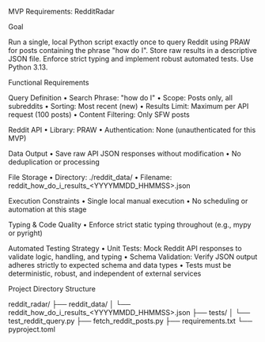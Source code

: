 MVP Requirements: RedditRadar

Goal

Run a single, local Python script exactly once to query Reddit using PRAW for posts containing the phrase "how do I". Store raw results in a descriptive JSON file. Enforce strict typing and implement robust automated tests. Use Python 3.13.

Functional Requirements

Query Definition
	•	Search Phrase: "how do I"
	•	Scope: Posts only, all subreddits
	•	Sorting: Most recent (new)
	•	Results Limit: Maximum per API request (100 posts)
	•	Content Filtering: Only SFW posts

Reddit API
	•	Library: PRAW
	•	Authentication: None (unauthenticated for this MVP)

Data Output
	•	Save raw API JSON responses without modification
	•	No deduplication or processing

File Storage
	•	Directory: ./reddit_data/
	•	Filename: reddit_how_do_i_results_<YYYYMMDD_HHMMSS>.json

Execution Constraints
	•	Single local manual execution
	•	No scheduling or automation at this stage

Typing & Code Quality
	•	Enforce strict static typing throughout (e.g., mypy or pyright)

Automated Testing Strategy
	•	Unit Tests: Mock Reddit API responses to validate logic, handling, and typing
	•	Schema Validation: Verify JSON output adheres strictly to expected schema and data types
	•	Tests must be deterministic, robust, and independent of external services

Project Directory Structure

reddit_radar/
├── reddit_data/
│   └── reddit_how_do_i_results_<YYYYMMDD_HHMMSS>.json
├── tests/
│   └── test_reddit_query.py
├── fetch_reddit_posts.py
├── requirements.txt
└── pyproject.toml